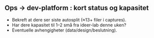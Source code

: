 ## Ops → dev-platform : kort status og kapasitet
- Bekreft at dere ser siste autosplit (≈13+ filer i captures).
- Har dere kapasitet til 1–2 små fra ideer-lab denne uken?
- Eventuelle avhengigheter (data/design/beslutning).
